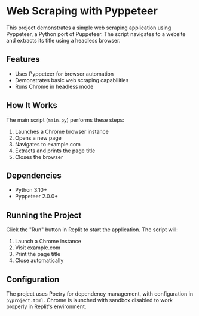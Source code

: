 
# Web Scraping with Pyppeteer

This project demonstrates a simple web scraping application using Pyppeteer, a Python port of Puppeteer. The script navigates to a website and extracts its title using a headless browser.

## Features

- Uses Pyppeteer for browser automation
- Demonstrates basic web scraping capabilities
- Runs Chrome in headless mode

## How It Works

The main script (`main.py`) performs these steps:
1. Launches a Chrome browser instance
2. Opens a new page
3. Navigates to example.com
4. Extracts and prints the page title
5. Closes the browser

## Dependencies

- Python 3.10+
- Pyppeteer 2.0.0+

## Running the Project

Click the "Run" button in Replit to start the application. The script will:
1. Launch a Chrome instance
2. Visit example.com
3. Print the page title
4. Close automatically

## Configuration

The project uses Poetry for dependency management, with configuration in `pyproject.toml`. Chrome is launched with sandbox disabled to work properly in Replit's environment.
